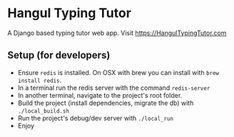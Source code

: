 # Hangul Typing Tutor
A Django based typing tutor web app. Visit https://HangulTypingTutor.com

## Setup (for developers)

- Ensure `redis` is installed. On OSX with brew you can install with `brew install redis`.
- In a terminal run the redis server with the command `redis-server`
- In another terminal, navigate to the project's root folder.
- Build the project (install dependencies, migrate the db) with `./local_build.sh`
- Run the project's debug/dev server with `./local_run`
- Enjoy
